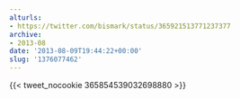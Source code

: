 ```yaml
---
alturls:
- https://twitter.com/bismark/status/365921513771237377
archive:
- 2013-08
date: '2013-08-09T19:44:22+00:00'
slug: '1376077462'
---
```


{{< tweet_nocookie 365854539032698880 >}}
